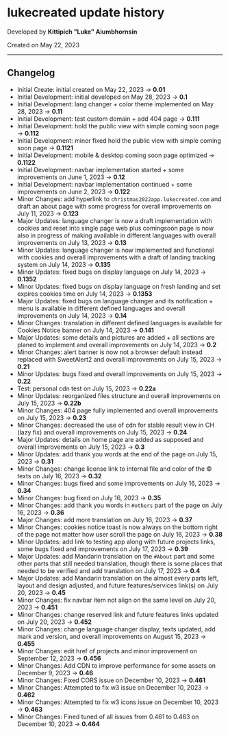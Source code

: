 # lukecreated update history

Developed by __Kittipich "Luke" Aiumbhornsin__

Created on May 22, 2023

---

## Changelog

- Initial Create: initial created on May 22, 2023 -> **0.01**
- Initial Development: initial developed on May 28, 2023 -> **0.1**
- Initial Development: lang changer + color theme implemented on May 28, 2023 -> **0.11**
- Initial Development: test custom domain + add 404 page -> **0.111**
- Initial Development: hold the public view with simple coming soon page -> **0.112**
- Initial Development: minor fixed hold the public view with simple coming soon page -> **0.1121**
- Initial Development: mobile & desktop coming soon page optimized -> **0.1122**
- Initial Development: navbar implementation started + some improvements on June 1, 2023 -> **0.12**
- Initial Development: navbar implementation continued + some improvements on June 2, 2023 -> **0.122**
- Minor Changes: add hyperlink to `christmas2022app.lukecreated.com` and draft an about page with some progress for overall improvements on July 11, 2023 -> **0.123**
- Major Updates: language changer is now a draft implementation with cookies and reset into single page web plus comingsoon page is now also in progress of making available in different languages with overall improvements on July 13, 2023 -> **0.13**
- Minor Updates: language changer is now implemented and functional with cookies and overall improvements with a draft of landing tracking system on July 14, 2023 -> **0.135**
- Minor Updates: fixed bugs on display language on July 14, 2023 -> **0.1352**
- Minor Updates: fixed bugs on display language on fresh landing and set expires cookies time on July 14, 2023 -> **0.1353**
- Major Updates: fixed bugs on language changer and its notification + menu is available in different defined languages and overall improvements on July 14, 2023 -> **0.14**
- Minor Changes: translation in different defined languages is available for Cookies Notice banner on July 14, 2023 -> **0.141**
- Major Updates: some details and pictures are added + all sections are planed to implement and overall improvements on July 14, 2023 -> **0.2**
- Minor Changes: alert banner is now not a browser default instead replaced with SweetAlert2 and overall improvements on July 15, 2023 -> **0.21**
- Minor Updates: bugs fixed and overall improvements on July 15, 2023 -> **0.22**
- Test: personal cdn test on July 15, 2023 -> **0.22a**
- Minor Updates: reorganized files structure and overall improvements on July 15, 2023 -> **0.22b**
- Minor Changes: 404 page fully implemented and overall improvements on July 15, 2023 -> **0.23**
- Minor Changes: decreased the use of cdn for stable result view in CH (lazy fix) and overall improvements on July 15, 2023 -> **0.24**
- Major Updates: details on home page are added as supposed and overall improvements on July 15, 2023 -> **0.3**
- Minor Updates: add thank you words at the end of the page on July 15, 2023 -> **0.31**
- Minor Changes: change license link to internal file and color of the © texts on July 16, 2023 -> **0.32**
- Minor Changes: bugs fixed and some improvements on July 16, 2023 -> **0.34**
- Minor Changes: bug fixed on July 16, 2023 -> **0.35**
- Minor Changes: add thank you words in `#others` part of the page on July 16, 2023 -> **0.36**
- Major Changes: add more translation on July 16, 2023 -> **0.37**
- Minor Changes: cookies notice toast is now always on the bottom right of the page not matter how user scroll the page on July 16, 2023 -> **0.38**
- Minor Updates: add link to testing app along with future projects links, some bugs fixed and improvements on July 17, 2023 -> **0.39**
- Major Updates: add Mandarin translation on the `#About` part and some other parts that still needed translation, though there is some places that needed to be verified and add translation on July 17, 2023 -> **0.4**
- Major Updates: add Mandarin translation on the almost every parts left, layout and design adjusted, and future features/services link(s) on July 20, 2023 -> **0.45**
- Minor Changes: fix navbar item not align on the same level on July 20, 2023 -> **0.451**
- Minor Changes: change reserved link and future features links updated on July 20, 2023 -> **0.452**
- Minor Changes: change language changer display, texts updated, add mark and version, and overall improvements on August 15, 2023 -> **0.455**
- Minor Changes: edit href of projects and minor improvement on September 12, 2023 -> **0.456**
- Minor Changes: Add CDN to improve performance for some assets on December 9, 2023 -> **0.46**
- Minor Changes: Fixed CORS issue on December 10, 2023 -> **0.461**
- Minor Changes: Attempted to fix w3 issue on December 10, 2023 -> **0.462**
- Minor Changes: Attempted to fix w3 icons issue on December 10, 2023 -> **0.463**
- Minor Changes: Fined tuned of all issues from 0.461 to 0.463 on December 10, 2023 -> **0.464**
